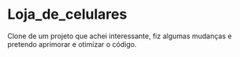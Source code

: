# Loja_de_celulares
Clone de um projeto que achei interessante, fiz algumas mudanças e pretendo aprimorar e otimizar o código.
